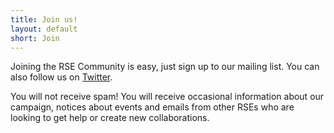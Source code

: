 ```yaml
---
title: Join us!
layout: default
short: Join
---
```


Joining the RSE Community is easy, just sign up to our mailing list. You can also follow us on [Twitter](http://twitter.com/ResearchSoftEng).

You will not receive spam! You will receive occasional information about our campaign, 
notices about events and emails from other RSEs who are looking to get help or create new collaborations.
